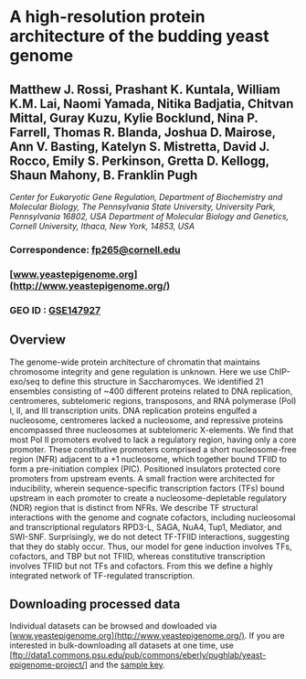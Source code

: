 # A high-resolution protein architecture of the budding yeast genome

## Matthew J. Rossi, Prashant K. Kuntala, William K.M. Lai, Naomi Yamada, Nitika Badjatia, Chitvan Mittal, Guray Kuzu, Kylie Bocklund, Nina P. Farrell, Thomas R. Blanda, Joshua D. Mairose, Ann V. Basting, Katelyn S. Mistretta, David J. Rocco, Emily S. Perkinson, Gretta D. Kellogg, Shaun Mahony, B. Franklin Pugh

*Center for Eukaryotic Gene Regulation, Department of Biochemistry and Molecular Biology, The Pennsylvania State University, University Park, Pennsylvania 16802, USA*
*Department of Molecular Biology and Genetics, Cornell University, Ithaca, New York, 14853, USA*

### Correspondence: fp265@cornell.edu

### [www.yeastepigenome.org](http://www.yeastepigenome.org/)
### GEO ID : [GSE147927](https://www.ncbi.nlm.nih.gov/geo/query/acc.cgi?acc=GSE147927)

## Overview
The genome-wide protein architecture of chromatin that maintains chromosome integrity and gene regulation is unknown. Here we use ChIP-exo/seq to define this structure in Saccharomyces. We identified 21 ensembles consisting of ~400 different proteins related to DNA replication, centromeres, subtelomeric regions, transposons, and RNA polymerase (Pol) I, II, and III transcription units. DNA replication proteins engulfed a nucleosome, centromeres lacked a nucleosome, and repressive proteins encompassed three nucleosomes at subtelomeric X-elements. We find that most Pol II promoters evolved to lack a regulatory region, having only a core promoter. These constitutive promoters comprised a short nucleosome-free region (NFR) adjacent to a +1 nucleosome, which together bound TFIID to form a pre-initiation complex (PIC). Positioned insulators protected core promoters from upstream events. A small fraction were architected for inducibility, wherein sequence-specific transcription factors (TFs) bound upstream in each promoter to create a nucleosome-depletable regulatory (NDR) region that is distinct from NFRs. We describe TF structural interactions with the genome and cognate cofactors, including nucleosomal and transcriptional regulators RPD3-L, SAGA, NuA4, Tup1, Mediator, and SWI-SNF. Surprisingly, we do not detect TF-TFIID interactions, suggesting that they do stably occur. Thus, our model for gene induction involves TFs, cofactors, and TBP but not TFIID, whereas constitutive transcription involves TFIID but not TFs and cofactors. From this we define a highly integrated network of TF-regulated transcription.

## Downloading processed data
Individual datasets can be browsed and dowloaded via [www.yeastepigenome.org](http://www.yeastepigenome.org/). If you are interested in bulk-downloading all datasets at one time, use [ftp://data1.commons.psu.edu/pub/commons/eberly/pughlab/yeast-epigenome-project/] and the [sample key](02_References_andFeatures_Files/sample-key.tab).
